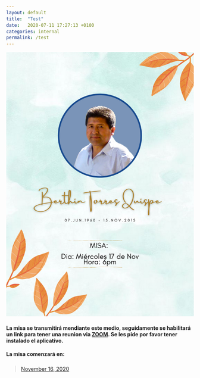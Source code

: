 ```yaml
---
layout: default
title:  "Test"
date:   2020-07-11 17:27:13 +0100
categories: internal
permalink: /test
---
```


<img src="extra/invitacion/invitacion-banner.png" alt="Invitacion a misa" width="1000">

<h4> <p> La misa se transmitir<span>&#xe1;</span> mendiante este medio, seguidamente se habilitar<span>&#xe1;</span> un link para tener una reunion via  <a href="https://zoom.us/download#client_4meeting">ZOOM</a>.
Se les pide por favor tener instalado el aplicativo.
</p> </h4>
<h4>La misa comenzar<span>&#xe1;</span> en: </h4>
<h3 style="text-align: center"><p id="demo"></p></h3>

<script>
// Set the date we're counting down to
var countDownDate = new Date("Wed, 17 Nov 2020 18:00:00 GMT-5").getTime();

// Update the count down every 1 second
var x = setInterval(function() {

  // Get today's date and time
  var now = new Date().getTime();

  // Find the distance between now and the count down date
  var distance = countDownDate - now;

  // Time calculations for days, hours, minutes and seconds
  var days = Math.floor(distance / (1000 * 60 * 60 * 24));
  var hours = Math.floor((distance % (1000 * 60 * 60 * 24)) / (1000 * 60 * 60));
  var minutes = Math.floor((distance % (1000 * 60 * 60)) / (1000 * 60));
  var seconds = Math.floor((distance % (1000 * 60)) / 1000);

  // Display the result in the element with id="demo"
  document.getElementById("demo").innerHTML = days + "d " + hours + "h "
  + minutes + "m " + seconds + "s ";

  // If the count down is finished, write some text
  if (distance < 0) {
    clearInterval(x);
    document.getElementById("demo").innerHTML = "EXPIRED";
  }
}, 1000);
</script>


<div id="fb-root"></div>
<script async defer crossorigin="anonymous" src="https://connect.facebook.net/en_US/sdk.js#xfbml=1&version=v8.0&appId=917287598380309&autoLogAppEvents=1" nonce="ig4vjTbZ"></script>

<!--<div class="fb-video" data-href="https://www.facebook.com/watch/?v=692276298392711" data-show-text="false" data-width=""><blockquote cite="https://developers.facebook.com/ChelseaFC/videos/692276298392711/" class="fb-xfbml-parse-ignore"><a href="https://developers.facebook.com/ChelseaFC/videos/692276298392711/">Matchday Live - Chelsea v Sheffield Utd!</a><p>All the build-up, including live team news for Chelsea v Sheffield Utd! 🔵</p>Posted by <a href="https://www.facebook.com/ChelseaFC/">Chelsea Football Club</a> on Saturday, November 7, 2020</blockquote></div>-->
<div class="fb-video" data-href="https://www.facebook.com/convoca/videos/813753765866465/" data-show-text="false" data-width=""><blockquote cite="https://developers.facebook.com/convoca/videos/813753765866465/" class="fb-xfbml-parse-ignore"><a href="https://developers.facebook.com/convoca/videos/813753765866465/">
November 16, 2020</blockquote></div>
